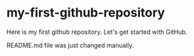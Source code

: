 # my-first-github-repository
Here is my first github repository. Let's get started with GitHub.

README.md file was just changed manually.
